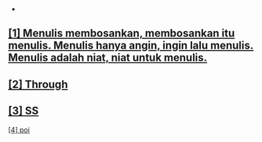 -
<a href="/_home/127.0.0.1" target='_blank'>[1] Menulis membosankan, membosankan itu menulis. Menulis hanya angin, ingin lalu menulis. Menulis adalah niat, niat untuk menulis.</a>
---
<a href="/_home/█" target='_blank'>[2] Through</a>
---
<a href="/_home/sysrq.md" target='_blank'>[3] SS</a>
---
<a href="/_home/f13.xml" target='_blank'>[4] poi</a>
